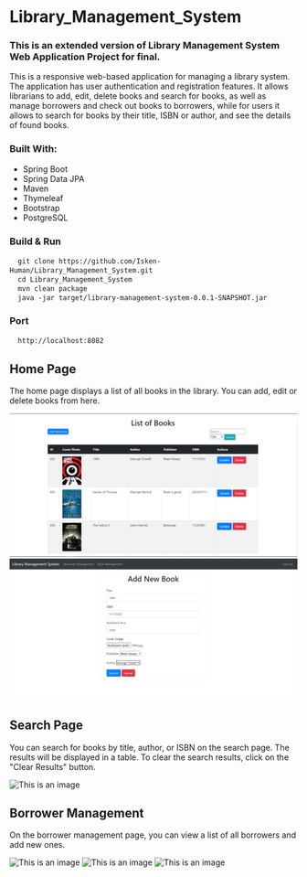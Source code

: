 # Library_Management_System
### This is an extended version of Library Management System Web Application Project for final. 

This is a responsive web-based application for managing a library system. The application has user authentication and registration features.
It allows librarians to add, edit, delete books and search for books, as well as manage borrowers and check out books to borrowers, while for users it allows to search for books by their title, ISBN or author, and see the details of found books.
### Built With:
- Spring Boot
- Spring Data JPA
- Maven
- Thymeleaf
- Bootstrap
- PostgreSQL

### Build & Run 
```
  git clone https://github.com/Isken-Human/Library_Management_System.git
  cd Library_Management_System
  mvn clean package
  java -jar target/library-management-system-0.0.1-SNAPSHOT.jar
```
### Port
```
  http://localhost:8082
```

## Home Page
The home page displays a list of all books in the library. You can add, edit or delete books from here.

![This is an image](/Photos/list_of_books.png)
![This is an image](/Photos/add_new_book.png)


## Search Page
You can search for books by title, author, or ISBN on the search page. The results will be displayed in a table. To clear the search results, click on the "Clear Results" button.

![This is an image](/Photos/search_result.png)



## Borrower Management
On the borrower management page, you can view a list of all borrowers and add new ones.

![This is an image](/Photos/list_of_borrowers.png)
![This is an image](/Photos/add_new_borrower.png)
![This is an image](/Photos/update_borrower.png)





